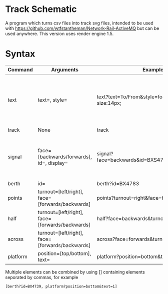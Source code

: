 # Track Schematic
A program which turns csv files into track svg files, intended to be used with https://github.com/wtfstantheman/Network-Rail-ActiveMQ but can be used anywhere. This version uses render engine 1.5.
# Syntax

Command | Arguments | Example | Notes
--- | --- | --- | ---
text | text=, style= | text?text=To/From&style=font-style:italic;font-size:14px; | Style attribute is added to the css of the element
track | None | track | None
signal | face=[backwards/forwards], id=, display= | signal?face=backwards&id=BXS4783&display=S4783 | Display is whats shown, while id is the elemts id
berth | id= | berth?id=BX4783 | None
points | turnout=[left/right], face=[forwards/backwards] | points?turnout=right&face=forwards | None
half | turnout=[left/right], face=[forwards/backwards] | half?face=backwards&turnout=left | None
across | turnout=[left/right], face=[forwards/backwards] | across?face=forwards&turnout=left | None
platform | position=[top/bottom], text= | platform?position=bottom&text=1 | None

Multiple elements can be combined by using [] containing elements seporated by commas, for example

```
[berth?id=BX4739, platform?position=bottom&text=1]
```
